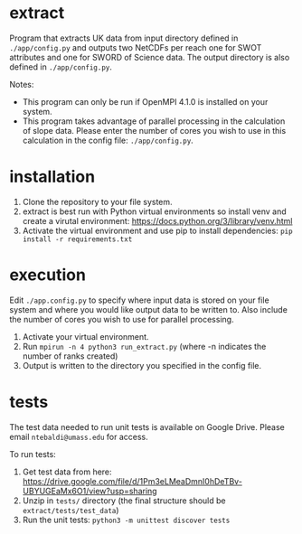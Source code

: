 # extract

Program that extracts UK data from input directory defined in `./app/config.py` and outputs two NetCDFs per reach one for SWOT attributes and one for SWORD of Science data. The output directory is also defined in `./app/config.py`.

Notes: 
- This program can only be run if OpenMPI 4.1.0 is installed on your system.
- This program takes advantage of parallel processing in the calculation of slope data. Please enter the number of cores you wish to use in this calculation in the config file: `./app/config.py`.

# installation

1. Clone the repository to your file system.
2. extract is best run with Python virtual environments so install venv and create a virutal environment: https://docs.python.org/3/library/venv.html
3. Activate the virtual environment and use pip to install dependencies: `pip install -r requirements.txt`


# execution

Edit `./app.config.py` to specify where input data is stored on your file system and where you would like output data to be written to. Also include the number of cores you wish to use for parallel processing.

1. Activate your virtual environment.
2. Run `mpirun -n 4 python3 run_extract.py` (where -n indicates the number of ranks created)
3. Output is written to the directory you specified in the config file.

# tests

The test data needed to run unit tests is available on Google Drive. Please email `ntebaldi@umass.edu` for access.

To run tests:
1. Get test data from here: https://drive.google.com/file/d/1Pm3eLMeaDmnI0hDeTBv-UBYUGEaMx6O1/view?usp=sharing
2. Unzip in `tests/` directory (the final structure should be `extract/tests/test_data`)
3. Run the unit tests: `python3 -m unittest discover tests`